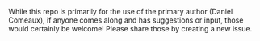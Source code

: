 While this repo is primarily for the use of the primary author (Daniel Comeaux), if anyone comes along and has suggestions or input, those would certainly be welcome! Please share those by creating a new issue.
